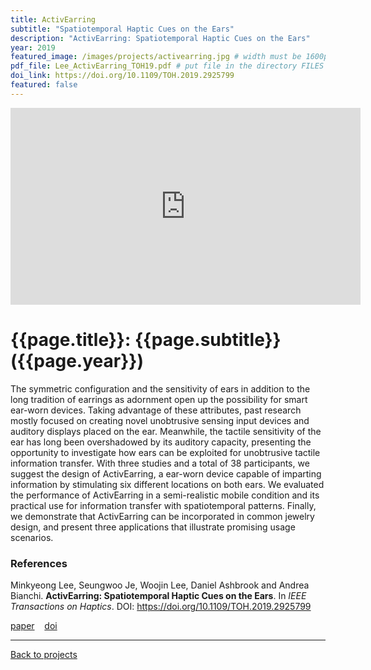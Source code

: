 ```yaml
---
title: ActivEarring
subtitle: "Spatiotemporal Haptic Cues on the Ears"
description: "ActivEarring: Spatiotemporal Haptic Cues on the Ears"
year: 2019
featured_image: /images/projects/activearring.jpg # width must be 1600px	
pdf_file: Lee_ActivEarring_TOH19.pdf # put file in the directory FILES
doi_link: https://doi.org/10.1109/TOH.2019.2925799
featured: false
---
```


<!-- 
<div class="gallery" data-columns="1">
	<img src="/images/projects/example.jpg">
	<img src="/images/projects/example.jpg">
	<img src="/images/projects/example.jpg">
</div>
 -->

<iframe width="560" height="315" src="https://www.youtube.com/embed/HUSpr_Riwf4" frameborder="0" allow="accelerometer; autoplay; encrypted-media; gyroscope; picture-in-picture" allowfullscreen></iframe>

<!-- DO NOT CHANGE MANUALLY -->
# {{page.title}}: {{page.subtitle}} ({{page.year}})
The symmetric configuration and the sensitivity of ears in addition to the long tradition of earrings as adornment open up the possibility for smart ear-worn devices. Taking advantage of these attributes, past research mostly focused on creating novel unobtrusive sensing input devices and auditory displays placed on the ear. Meanwhile, the tactile sensitivity of the ear has long been overshadowed by its auditory capacity, presenting the opportunity to investigate how ears can be exploited for unobtrusive tactile information transfer. With three studies and a total of 38 participants, we suggest the design of ActivEarring, a ear-worn device capable of imparting information by stimulating six different locations on both ears. We evaluated the performance of ActivEarring in a semi-realistic mobile condition and its practical use for information transfer with spatiotemporal patterns. Finally, we demonstrate that ActivEarring can be incorporated in common jewelry design, and present three applications that illustrate promising usage scenarios.

### References

Minkyeong Lee, Seungwoo Je, Woojin Lee, Daniel Ashbrook and Andrea Bianchi. **ActivEarring: Spatiotemporal Haptic Cues on the Ears**. In _IEEE Transactions on Haptics_. DOI: https://doi.org/10.1109/TOH.2019.2925799

<!-- DO NOT CHANGE MANUALLY -->
<a href="{{ site.url }}/files/{{ page.year }}/{{ page.pdf_file }}" target="_blank">paper</a>&nbsp;&nbsp;&nbsp;
<a href="{{ page.doi_link }}" target="_blank">doi</a>

--- 

<a href="/index.html" class="button button--large">Back to projects</a>